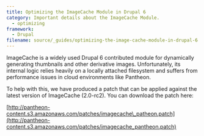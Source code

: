 ```yaml
---
title: Optimizing the ImageCache Module in Drupal 6
category: Important details about the ImageCache Module.
  - optimizing
framework:
  - Drupal
filename: source/_guides/optimizing-the-image-cache-module-in-drupal-6.md
---
```


ImageCache is a widely used Drupal 6 contributed module for dynamically generating thumbnails and other derivative images. Unfortunately, its internal logic relies heavily on a locally attached filesystem and suffers from performance issues in cloud environments like Pantheon.

To help with this, we have produced a patch that can be applied against the latest version of ImageCache (2.0-rc2). You can download the patch here:

[http://pantheon-content.s3.amazonaws.com/patches/imagecache\_patheon.patch](http://pantheon-content.s3.amazonaws.com/patches/imagecache_pantheon.patch)
